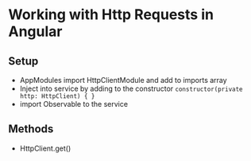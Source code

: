 # Working with Http Requests in Angular

## Setup
- AppModules import HttpClientModule and add to imports array
- Inject into service by adding to the constructor `constructor(private http: HttpClient) { }`
- import Observable to the service

## Methods
- HttpClient.get() 